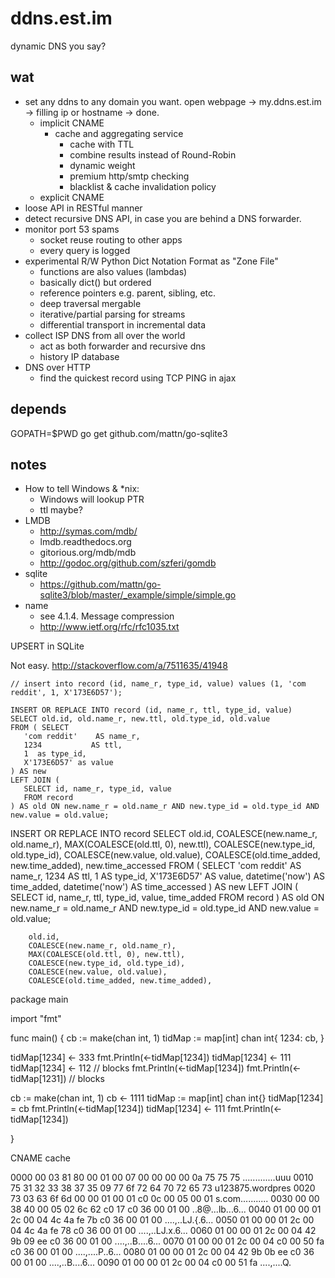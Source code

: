 ddns.est.im
===========

dynamic DNS you say?


wat
---

  - set any ddns to any domain you want. open webpage -> my.ddns.est.im -> filling ip or hostname -> done.
    - implicit CNAME
      - cache and aggregating service
        - cache with TTL
        - combine results instead of Round-Robin
        - dynamic weight
        - premium http/smtp checking
        - blacklist & cache invalidation policy
    - explicit CNAME
  - loose API in RESTful manner
  - detect recursive DNS API, in case you are behind a DNS forwarder.
  - monitor port 53 spams
    - socket reuse routing to other apps
    - every query is logged
  - experimental R/W Python Dict Notation Format as "Zone File"
    - functions are also values (lambdas)
    - basically dict() but ordered
    - reference pointers e.g. parent, sibling, etc.
    - deep traversal mergable
    - iterative/partial parsing for streams
    - differential transport in incremental data
  - collect ISP DNS from all over the world
    - act as both forwarder and recursive dns
    - history IP database
  - DNS over HTTP
    - find the quickest record using TCP PING in ajax


depends
-------

  GOPATH=$PWD go get github.com/mattn/go-sqlite3

notes
----

 - How to tell Windows & *nix:
   - Windows will lookup PTR
   - ttl maybe?
 - LMDB
   - http://symas.com/mdb/
   - lmdb.readthedocs.org 
   - gitorious.org/mdb/mdb
   - http://godoc.org/github.com/szferi/gomdb
 - sqlite
   - https://github.com/mattn/go-sqlite3/blob/master/_example/simple/simple.go
 - name 
   - see 4.1.4. Message compression
   - http://www.ietf.org/rfc/rfc1035.txt



UPSERT in SQLite

Not easy. http://stackoverflow.com/a/7511635/41948

    // insert into record (id, name_r, type_id, value) values (1, 'com reddit', 1, X'173E6D57');

    INSERT OR REPLACE INTO record (id, name_r, ttl, type_id, value)
    SELECT old.id, old.name_r, new.ttl, old.type_id, old.value
    FROM ( SELECT
       'com reddit'    AS name_r, 
       1234           AS ttl,
       1  as type_id,
       X'173E6D57' as value
    ) AS new
    LEFT JOIN (
       SELECT id, name_r, type_id, value
       FROM record
    ) AS old ON new.name_r = old.name_r AND new.type_id = old.type_id AND new.value = old.value;


INSERT OR REPLACE INTO record 
SELECT 
    old.id, 
    COALESCE(new.name_r, old.name_r), 
    MAX(COALESCE(old.ttl, 0), new.ttl), 
    COALESCE(new.type_id, old.type_id), 
    COALESCE(new.value, old.value), 
    COALESCE(old.time_added, new.time_added), 
    new.time_accessed 
FROM ( SELECT
    'com reddit' AS name_r, 
    1234 AS ttl, 
    1 AS type_id, 
    X'173E6D57' AS value, 
    datetime('now') AS time_added, 
    datetime('now') AS time_accessed 
) AS new
LEFT JOIN (
    SELECT id, name_r, ttl, type_id, value, time_added
    FROM record
) AS old ON 
    new.name_r = old.name_r AND 
    new.type_id = old.type_id AND 
    new.value = old.value;

    
        old.id, 
        COALESCE(new.name_r, old.name_r), 
        MAX(COALESCE(old.ttl, 0), new.ttl), 
        COALESCE(new.type_id, old.type_id), 
        COALESCE(new.value, old.value), 
        COALESCE(old.time_added, new.time_added), 


package main

import "fmt"

func main() {
  cb := make(chan int, 1)
        tidMap := map[int] chan int{
    1234: cb,
  }
  
  tidMap[1234] <- 333
  fmt.Println(<-tidMap[1234])
  tidMap[1234] <- 111
  tidMap[1234] <- 112         // blocks
  fmt.Println(<-tidMap[1234])
  fmt.Println(<-tidMap[1231]) // blocks



  cb := make(chan int, 1)
  cb <- 1111
  tidMap := map[int] chan int{}
  tidMap[1234] = cb
  fmt.Println(<-tidMap[1234])
  tidMap[1234] <- 111
  fmt.Println(<-tidMap[1234])

}






CNAME cache

0000   00 03 81 80 00 01 00 07 00 00 00 00 0a 75 75 75  .............uuu
0010   75 31 32 33 38 37 35 09 77 6f 72 64 70 72 65 73  u123875.wordpres
0020   73 03 63 6f 6d 00 00 01 00 01 c0 0c 00 05 00 01  s.com...........
0030   00 00 38 40 00 05 02 6c 62 c0 17 c0 36 00 01 00  ..8@...lb...6...
0040   01 00 00 01 2c 00 04 4c 4a fe 7b c0 36 00 01 00  ....,..LJ.{.6...
0050   01 00 00 01 2c 00 04 4c 4a fe 78 c0 36 00 01 00  ....,..LJ.x.6...
0060   01 00 00 01 2c 00 04 42 9b 09 ee c0 36 00 01 00  ....,..B....6...
0070   01 00 00 01 2c 00 04 c0 00 50 fa c0 36 00 01 00  ....,....P..6...
0080   01 00 00 01 2c 00 04 42 9b 0b ee c0 36 00 01 00  ....,..B....6...
0090   01 00 00 01 2c 00 04 c0 00 51 fa                 ....,....Q.